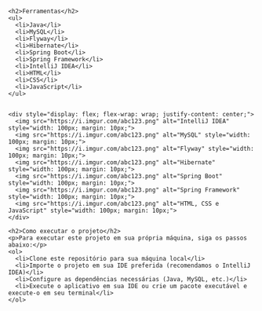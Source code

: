 

<!DOCTYPE html>
<html>
  <head>
    <meta charset="utf-8">
  </head>
  <body>

    <h2>Ferramentas</h2>
    <ul>
      <li>Java</li>
      <li>MySQL</li>
      <li>Flyway</li>
      <li>Hibernate</li>
      <li>Spring Boot</li>
      <li>Spring Framework</li>
      <li>IntelliJ IDEA</li>
      <li>HTML</li>
      <li>CSS</li>
      <li>JavaScript</li>
    </ul>


    <div style="display: flex; flex-wrap: wrap; justify-content: center;">
      <img src="https://i.imgur.com/abc123.png" alt="IntelliJ IDEA" style="width: 100px; margin: 10px;">
      <img src="https://i.imgur.com/abc123.png" alt="MySQL" style="width: 100px; margin: 10px;">
      <img src="https://i.imgur.com/abc123.png" alt="Flyway" style="width: 100px; margin: 10px;">
      <img src="https://i.imgur.com/abc123.png" alt="Hibernate" style="width: 100px; margin: 10px;">
      <img src="https://i.imgur.com/abc123.png" alt="Spring Boot" style="width: 100px; margin: 10px;">
      <img src="https://i.imgur.com/abc123.png" alt="Spring Framework" style="width: 100px; margin: 10px;">
      <img src="https://i.imgur.com/abc123.png" alt="HTML, CSS e JavaScript" style="width: 100px; margin: 10px;">
    </div>

    <h2>Como executar o projeto</h2>
    <p>Para executar este projeto em sua própria máquina, siga os passos abaixo:</p>
    <ol>
      <li>Clone este repositório para sua máquina local</li>
      <li>Importe o projeto em sua IDE preferida (recomendamos o IntelliJ IDEA)</li>
      <li>Configure as dependências necessárias (Java, MySQL, etc.)</li>
      <li>Execute o aplicativo em sua IDE ou crie um pacote executável e execute-o em seu terminal</li>
    </ol>
  </body>
</html>










